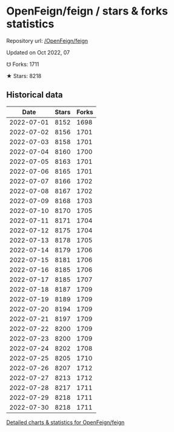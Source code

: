 # OpenFeign/feign / stars & forks statistics

Repository url: [/OpenFeign/feign](https://github.com/OpenFeign/feign)

Updated on Oct 2022, 07

☋ Forks: 1711

★ Stars: 8218

## Historical data
| Date | Stars | Forks |
|------|-------|-------|
| 2022-07-01 | 8152 | 1698 | 
| 2022-07-02 | 8156 | 1701 | 
| 2022-07-03 | 8158 | 1701 | 
| 2022-07-04 | 8160 | 1700 | 
| 2022-07-05 | 8163 | 1701 | 
| 2022-07-06 | 8165 | 1701 | 
| 2022-07-07 | 8166 | 1702 | 
| 2022-07-08 | 8167 | 1702 | 
| 2022-07-09 | 8168 | 1703 | 
| 2022-07-10 | 8170 | 1705 | 
| 2022-07-11 | 8171 | 1704 | 
| 2022-07-12 | 8175 | 1704 | 
| 2022-07-13 | 8178 | 1705 | 
| 2022-07-14 | 8179 | 1706 | 
| 2022-07-15 | 8181 | 1706 | 
| 2022-07-16 | 8185 | 1706 | 
| 2022-07-17 | 8185 | 1707 | 
| 2022-07-18 | 8187 | 1709 | 
| 2022-07-19 | 8189 | 1709 | 
| 2022-07-20 | 8194 | 1709 | 
| 2022-07-21 | 8197 | 1709 | 
| 2022-07-22 | 8200 | 1709 | 
| 2022-07-23 | 8200 | 1709 | 
| 2022-07-24 | 8202 | 1708 | 
| 2022-07-25 | 8205 | 1710 | 
| 2022-07-26 | 8207 | 1712 | 
| 2022-07-27 | 8213 | 1712 | 
| 2022-07-28 | 8217 | 1711 | 
| 2022-07-29 | 8218 | 1711 | 
| 2022-07-30 | 8218 | 1711 | 


[Detailed charts & statistics for OpenFeign/feign](https://reviewgithub.com/rep/OpenFeign/feign)
